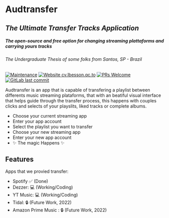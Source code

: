 # Audtransfer
## _The Ultimate Transfer Tracks Application_
##### _The open-source and free option for changing streaming plattaforms and carrying yours tracks_

###### The Undergraduate Thesis of some folks from Santos, SP - Brazil
[![Maintenance](https://img.shields.io/badge/Maintained%3F-yes-green.svg)](https://github.com/brunomistro/audtransfer/graphs/commit-activity) [![Website cv.lbesson.qc.to](https://img.shields.io/website-up-down-green-red/http/cv.lbesson.qc.to.svg)](#) [![PRs Welcome](https://img.shields.io/badge/PRs-welcome-brightgreen.svg?style=flat-square)](https://github.com/brunomistro/audtransfer/pulls) [![GitLab last commit](https://badgen.net/gitlab/last-commit/NickBusey/HomelabOS/)](https://github.com/brunomistro/audtransfer/commit)

Audtransfer is an app that is capable of transfering a playlist between differents music streaming plataforms,
that with an beatiful visual interface that helps guide through the transfer process,
this happens with couples clicks and selects of your playslits, liked tracks or complete albums.

- Choose your current streaming app
- Enter your app account
- Select the playlist you want to transfer
- Choose your new streaming app
- Enter your new app account
- ✨ The magic Happens ✨   

## Features
Apps that we provied transfer:

- Spotify :white_check_mark: (Done)
- Dezzer: 💻 (Working/Coding)
- YT Music: 💻 (Working/Coding)
- Tidal: 🔒 (Future Work, 2022)
- Amazon Prime Music : 🔒 (Future Work, 2022)
